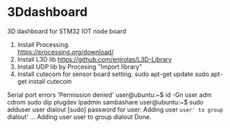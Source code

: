 # 3Ddashboard
3D dashboard for STM32 IOT node board


1. Install Processing.  
  https://processing.org/download/
2. Install L3D lib 
  https://github.com/enjrolas/L3D-Library
3. Install UDP lib by Procesing "Import library"
4. Install cutecom for sensor board setting.
  sudo apt-get update
  sudo apt-get install cutecom
  
  Serial port errors 'Permission denied'
  user@ubuntu:~$ id -Gn
  user adm cdrom sudo dip plugdev lpadmin sambashare
  user@ubuntu:~$ sudo adduser user dialout
  [sudo] password for user:
  Adding user `user' to group `dialout' ...
  Adding user user to group dialout
  Done. 
  

